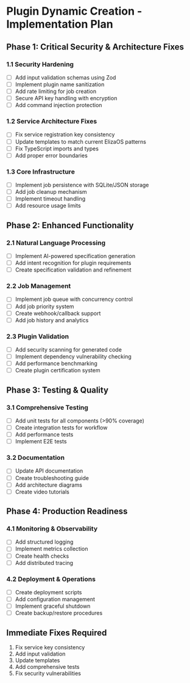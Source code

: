 # Plugin Dynamic Creation - Implementation Plan

## Phase 1: Critical Security & Architecture Fixes

### 1.1 Security Hardening
- [ ] Add input validation schemas using Zod
- [ ] Implement plugin name sanitization
- [ ] Add rate limiting for job creation
- [ ] Secure API key handling with encryption
- [ ] Add command injection protection

### 1.2 Service Architecture Fixes
- [ ] Fix service registration key consistency
- [ ] Update templates to match current ElizaOS patterns
- [ ] Fix TypeScript imports and types
- [ ] Add proper error boundaries

### 1.3 Core Infrastructure
- [ ] Implement job persistence with SQLite/JSON storage
- [ ] Add job cleanup mechanism
- [ ] Implement timeout handling
- [ ] Add resource usage limits

## Phase 2: Enhanced Functionality

### 2.1 Natural Language Processing
- [ ] Implement AI-powered specification generation
- [ ] Add intent recognition for plugin requirements
- [ ] Create specification validation and refinement

### 2.2 Job Management
- [ ] Implement job queue with concurrency control
- [ ] Add job priority system
- [ ] Create webhook/callback support
- [ ] Add job history and analytics

### 2.3 Plugin Validation
- [ ] Add security scanning for generated code
- [ ] Implement dependency vulnerability checking
- [ ] Add performance benchmarking
- [ ] Create plugin certification system

## Phase 3: Testing & Quality

### 3.1 Comprehensive Testing
- [ ] Add unit tests for all components (>90% coverage)
- [ ] Create integration tests for workflow
- [ ] Add performance tests
- [ ] Implement E2E tests

### 3.2 Documentation
- [ ] Update API documentation
- [ ] Create troubleshooting guide
- [ ] Add architecture diagrams
- [ ] Create video tutorials

## Phase 4: Production Readiness

### 4.1 Monitoring & Observability
- [ ] Add structured logging
- [ ] Implement metrics collection
- [ ] Create health checks
- [ ] Add distributed tracing

### 4.2 Deployment & Operations
- [ ] Create deployment scripts
- [ ] Add configuration management
- [ ] Implement graceful shutdown
- [ ] Create backup/restore procedures

## Immediate Fixes Required

1. Fix service key consistency
2. Add input validation
3. Update templates
4. Add comprehensive tests
5. Fix security vulnerabilities